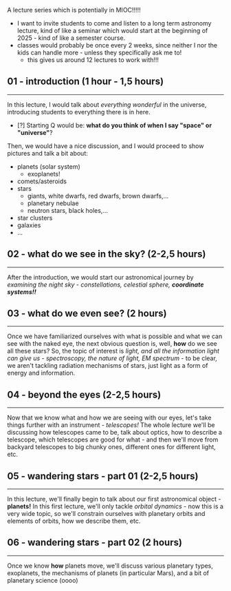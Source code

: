 A lecture series which is potentially in MIOC!!!!!

- I want to invite students to come and listen to a long term astronomy lecture, kind of like a seminar which would start at the beginning of 2025 - kind of like a semester course.
- classes would probably be once every 2 weeks, since neither I nor the kids can handle more - unless they specifically ask me to! 
	- this gives us around 12 lectures to work with!!!

## 01 - introduction (1 hour - 1,5 hours)
---
In this lecture, I would talk about *everything wonderful*  in the universe, introducing students to everything there is in here.

- [?] Starting Q would be: **what do you think of when I say "space" or "universe"**?

Then, we would have a nice discussion, and I would proceed to show pictures and talk a bit about:
- planets (solar system)
	- exoplanets!
- comets/asteroids
- stars
	- giants, white dwarfs, red dwarfs, brown dwarfs,...
	- planetary nebulae
	- neutron stars, black holes,...
- star clusters
- galaxies
- ...

## 02 - what do we see in the sky? (2-2,5 hours)
---
After the introduction, we would start our astronomical journey by *examining the night sky - constellations, celestial sphere, **coordinate systems!!***


## 03 - what do we even see? (2 hours)
---
Once we have familiarized ourselves with what is possible and what we can see with the naked eye, the next obvious question is, well, **how** do we see all these stars? So, the topic of interest is *light, and all the information light can give us - spectroscopy, the nature of light, EM spectrum* - to be clear, we aren't tackling radiation mechanisms of stars, just light as a form of energy and information.

## 04 - beyond the eyes (2-2,5 hours)
---
Now that we know what and how we are seeing with our eyes, let's take things further with an instrument - *telescopes!* The whole lecture we'll be discussing how telescopes came to be, talk about optics, how to describe a telescope, which telescopes are good for what - and then we'll move from backyard telescopes to big chunky ones, different ones for different light, etc.

## 05 - wandering stars - part 01 (2-2,5 hours)
---
In this lecture, we'll finally begin to talk about our first astronomical object - **planets!** In this first lecture, we'll only tackle *orbital dynamics* - now this is a very wide topic, so we'll constrain ourselves with planetary orbits and elements of orbits, how we describe them, etc. 

## 06 - wandering stars - part 02 (2 hours)
---
Once we know **how** planets move, we'll discuss various planetary types, exoplanets, the mechanisms of planets (in particular Mars), and a bit of planetary science (oooo)



